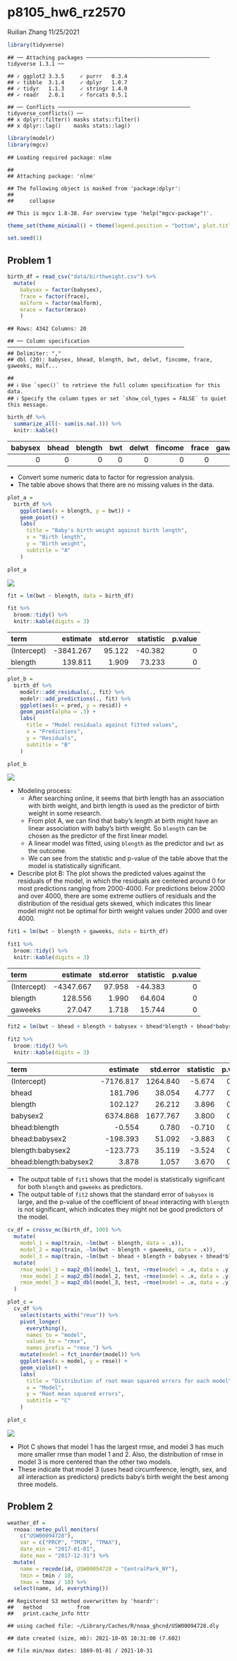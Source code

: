 p8105\_hw6\_rz2570
================
Ruilian Zhang
11/25/2021

``` r
library(tidyverse)
```

    ## ── Attaching packages ─────────────────────────────────────── tidyverse 1.3.1 ──

    ## ✓ ggplot2 3.3.5     ✓ purrr   0.3.4
    ## ✓ tibble  3.1.4     ✓ dplyr   1.0.7
    ## ✓ tidyr   1.1.3     ✓ stringr 1.4.0
    ## ✓ readr   2.0.1     ✓ forcats 0.5.1

    ## ── Conflicts ────────────────────────────────────────── tidyverse_conflicts() ──
    ## x dplyr::filter() masks stats::filter()
    ## x dplyr::lag()    masks stats::lag()

``` r
library(modelr)
library(mgcv)
```

    ## Loading required package: nlme

    ## 
    ## Attaching package: 'nlme'

    ## The following object is masked from 'package:dplyr':
    ## 
    ##     collapse

    ## This is mgcv 1.8-38. For overview type 'help("mgcv-package")'.

``` r
theme_set(theme_minimal() + theme(legend.position = "bottom", plot.title = element_text(hjust = 0.5)))

set.seed(1)
```

## Problem 1

``` r
birth_df = read_csv("data/birthweight.csv") %>% 
  mutate(
    babysex = factor(babysex),
    frace = factor(frace),
    malform = factor(malform),
    mrace = factor(mrace)
    )
```

    ## Rows: 4342 Columns: 20

    ## ── Column specification ────────────────────────────────────────────────────────
    ## Delimiter: ","
    ## dbl (20): babysex, bhead, blength, bwt, delwt, fincome, frace, gaweeks, malf...

    ## 
    ## ℹ Use `spec()` to retrieve the full column specification for this data.
    ## ℹ Specify the column types or set `show_col_types = FALSE` to quiet this message.

``` r
birth_df %>% 
  summarize_all(~ sum(is.na(.))) %>% 
  knitr::kable()
```

| babysex | bhead | blength | bwt | delwt | fincome | frace | gaweeks | malform | menarche | mheight | momage | mrace | parity | pnumlbw | pnumsga | ppbmi | ppwt | smoken | wtgain |
|--------:|------:|--------:|----:|------:|--------:|------:|--------:|--------:|---------:|--------:|-------:|------:|-------:|--------:|--------:|------:|-----:|-------:|-------:|
|       0 |     0 |       0 |   0 |     0 |       0 |     0 |       0 |       0 |        0 |       0 |      0 |     0 |      0 |       0 |       0 |     0 |    0 |      0 |      0 |

-   Convert some numeric data to factor for regression analysis.  
-   The table above shows that there are no missing values in the data.

``` r
plot_a = 
  birth_df %>% 
    ggplot(aes(x = blength, y = bwt)) +
    geom_point() +
    labs(
      title = "Baby's birth weight against birth length",
      x = "Birth length",
      y = "Birth weight",
      subtitle = "A"
    )

plot_a
```

![](p8105_hw6_rz2570_files/figure-gfm/build%20a%20regression%20model-1.png)<!-- -->

``` r
fit = lm(bwt ~ blength, data = birth_df)

fit %>% 
  broom::tidy() %>% 
  knitr::kable(digits = 3)
```

| term        |  estimate | std.error | statistic | p.value |
|:------------|----------:|----------:|----------:|--------:|
| (Intercept) | -3841.267 |    95.122 |   -40.382 |       0 |
| blength     |   139.811 |     1.909 |    73.233 |       0 |

``` r
plot_b = 
  birth_df %>% 
    modelr::add_residuals(., fit) %>% 
    modelr::add_predictions(., fit) %>% 
    ggplot(aes(x = pred, y = resid)) +
    geom_point(alpha = .3) +
    labs(
      title = "Model residuals against fitted values",
      x = "Predictions",
      y = "Residuals",
      subtitle = "B"
    )

plot_b
```

![](p8105_hw6_rz2570_files/figure-gfm/build%20a%20regression%20model-2.png)<!-- -->

-   Modeling process:
    -   After searching online, it seems that birth length has an
        association with birth weight, and birth length is used as the
        predictor of birth weight in some research.  
    -   From plot A, we can find that baby’s length at birth might have
        an linear association with baby’s birth weight. So `blength` can
        be chosen as the predictor of the first linear model.  
    -   A linear model was fitted, using `blength` as the predictor and
        `bwt` as the outcome.  
    -   We can see from the statistic and p-value of the table above
        that the model is statistically significant.  
-   Describe plot B: The plot shows the predicted values against the
    residuals of the model, in which the residuals are centered around 0
    for most predictions ranging from 2000-4000. For predictions below
    2000 and over 4000, there are some extreme outliers of residuals and
    the distribution of the residual gets skewed, which indicates this
    linear model might not be optimal for birth weight values under 2000
    and over 4000.

``` r
fit1 = lm(bwt ~ blength + gaweeks, data = birth_df)

fit1 %>% 
  broom::tidy() %>% 
  knitr::kable(digits = 3)
```

| term        |  estimate | std.error | statistic | p.value |
|:------------|----------:|----------:|----------:|--------:|
| (Intercept) | -4347.667 |    97.958 |   -44.383 |       0 |
| blength     |   128.556 |     1.990 |    64.604 |       0 |
| gaweeks     |    27.047 |     1.718 |    15.744 |       0 |

``` r
fit2 = lm(bwt ~ bhead + blength + babysex + bhead*blength + bhead*babysex + blength*babysex + bhead*blength*babysex, data = birth_df)

fit2 %>% 
  broom::tidy() %>% 
  knitr::kable(digits = 3)
```

| term                   |  estimate | std.error | statistic | p.value |
|:-----------------------|----------:|----------:|----------:|--------:|
| (Intercept)            | -7176.817 |  1264.840 |    -5.674 |   0.000 |
| bhead                  |   181.796 |    38.054 |     4.777 |   0.000 |
| blength                |   102.127 |    26.212 |     3.896 |   0.000 |
| babysex2               |  6374.868 |  1677.767 |     3.800 |   0.000 |
| bhead:blength          |    -0.554 |     0.780 |    -0.710 |   0.478 |
| bhead:babysex2         |  -198.393 |    51.092 |    -3.883 |   0.000 |
| blength:babysex2       |  -123.773 |    35.119 |    -3.524 |   0.000 |
| bhead:blength:babysex2 |     3.878 |     1.057 |     3.670 |   0.000 |

-   The output table of `fit1` shows that the model is statistically
    significant for both `blength` and `gaweeks` as predictors.  
-   The output table of `fit2` shows that the standard error of
    `babysex` is large, and the p-value of the coefficient of `bhead`
    interacting with `blength` is not significant, which indicates they
    might not be good predictors of the model.

``` r
cv_df = crossv_mc(birth_df, 100) %>% 
  mutate(
    model_1 = map(train, ~lm(bwt ~ blength, data = .x)),
    model_2 = map(train, ~lm(bwt ~ blength + gaweeks, data = .x)),
    model_3 = map(train, ~lm(bwt ~ bhead + blength + babysex + bhead*blength + bhead*babysex + blength*babysex + bhead*blength*babysex, data = .x))) %>% 
  mutate(
    rmse_model_1 = map2_dbl(model_1, test, ~rmse(model = .x, data = .y)),
    rmse_model_2 = map2_dbl(model_2, test, ~rmse(model = .x, data = .y)),
    rmse_model_3 = map2_dbl(model_3, test, ~rmse(model = .x, data = .y))
  )

plot_c = 
  cv_df %>% 
    select(starts_with("rmse")) %>% 
    pivot_longer(
      everything(),
      names_to = "model",
      values_to = "rmse",
      names_prefix = "rmse_") %>% 
    mutate(model = fct_inorder(model)) %>% 
    ggplot(aes(x = model, y = rmse)) +
    geom_violin() +
    labs(
      title = "Distribution of root mean squared errors for each model",
      x = "Model",
      y = "Root mean squared errors",
      subtitle = "C"
    )

plot_c
```

![](p8105_hw6_rz2570_files/figure-gfm/compare%20models-1.png)<!-- -->

-   Plot C shows that model 1 has the largest rmse, and model 3 has much
    more smaller rmse than model 1 and 2. Also, the distribution of rmse
    in model 3 is more centered than the other two models.  
-   These indicate that model 3 (uses head circumference, length, sex,
    and all interaction as predictors) predicts baby’s birth weight the
    best among three models.

## Problem 2

``` r
weather_df = 
  rnoaa::meteo_pull_monitors(
    c("USW00094728"),
    var = c("PRCP", "TMIN", "TMAX"), 
    date_min = "2017-01-01",
    date_max = "2017-12-31") %>%
  mutate(
    name = recode(id, USW00094728 = "CentralPark_NY"),
    tmin = tmin / 10,
    tmax = tmax / 10) %>%
  select(name, id, everything())
```

    ## Registered S3 method overwritten by 'hoardr':
    ##   method           from
    ##   print.cache_info httr

    ## using cached file: ~/Library/Caches/R/noaa_ghcnd/USW00094728.dly

    ## date created (size, mb): 2021-10-05 10:31:00 (7.602)

    ## file min/max dates: 1869-01-01 / 2021-10-31
